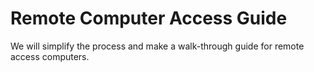 # Remote Computer Access Guide
We will simplify the process and make a walk-through guide for remote access computers.
